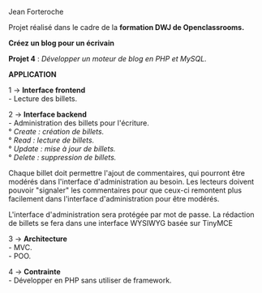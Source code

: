Jean Forteroche

Projet réalisé dans le cadre de la **formation DWJ de Openclassrooms.**

**Créez un blog pour un écrivain**

**Projet 4** : _Développer un moteur de blog en PHP et MySQL._

**APPLICATION**

1 -> **Interface frontend**<br>
    - Lecture des billets.
    
2 -> **Interface backend**<br>
    - Administration des billets pour l'écriture.<br>
        ° _Create : création de billets._<br>
        ° _Read : lecture de billets._<br>
        ° _Update : mise à jour de billets._<br>
        ° _Delete : suppression de billets._<br>
       
Chaque billet doit permettre l'ajout de commentaires, qui pourront être modérés dans l'interface d'administration au besoin.
Les lecteurs doivent pouvoir "signaler" les commentaires pour que ceux-ci remontent plus facilement dans l'interface d'administration pour être modérés.

L'interface d'administration sera protégée par mot de passe. La rédaction de billets se fera dans une interface WYSIWYG basée sur TinyMCE 

3 -> **Architecture**<br>
    - MVC.<br>
    - POO.
    
4 -> **Contrainte**<br>
    - Développer en PHP sans utiliser de framework.
